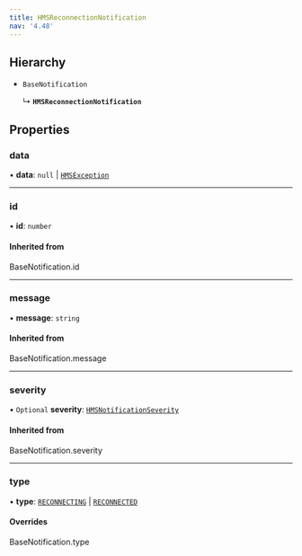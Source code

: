 ```yaml
---
title: HMSReconnectionNotification
nav: '4.48'
---
```


## Hierarchy

- `BaseNotification`

  ↳ **`HMSReconnectionNotification`**

## Properties

### data

• **data**: `null` \| [`HMSException`](/api-reference/javascript/v2/interfaces/HMSException)

---

### id

• **id**: `number`

#### Inherited from

BaseNotification.id

---

### message

• **message**: `string`

#### Inherited from

BaseNotification.message

---

### severity

• `Optional` **severity**: [`HMSNotificationSeverity`](/api-reference/javascript/v2/enums/HMSNotificationSeverity)

#### Inherited from

BaseNotification.severity

---

### type

• **type**: [`RECONNECTING`](/api-reference/javascript/v2/enums/HMSNotificationTypes#reconnecting) \| [`RECONNECTED`](/api-reference/javascript/v2/enums/HMSNotificationTypes#reconnected)

#### Overrides

BaseNotification.type
